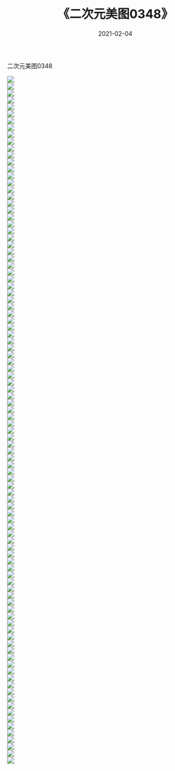 ﻿---
layout: post
title:  《二次元美图0348》
date:   2021-02-04
img: http://imgx.orgx.ga/二次元/2021/二次元美图0348/000.jpg
categories: [美女, 清纯, 唯美]
---

二次元美图0348

 ![](http://imgx.orgx.ga/二次元/2021/二次元美图0348/001.jpg) <br>![](http://imgx.orgx.ga/二次元/2021/二次元美图0348/002.jpg) <br>![](http://imgx.orgx.ga/二次元/2021/二次元美图0348/003.jpg) <br>![](http://imgx.orgx.ga/二次元/2021/二次元美图0348/004.jpg) <br>![](http://imgx.orgx.ga/二次元/2021/二次元美图0348/005.jpg) <br>![](http://imgx.orgx.ga/二次元/2021/二次元美图0348/006.jpg) <br>![](http://imgx.orgx.ga/二次元/2021/二次元美图0348/007.jpg) <br>![](http://imgx.orgx.ga/二次元/2021/二次元美图0348/008.jpg) <br>![](http://imgx.orgx.ga/二次元/2021/二次元美图0348/009.jpg) <br>![](http://imgx.orgx.ga/二次元/2021/二次元美图0348/010.jpg) <br>![](http://imgx.orgx.ga/二次元/2021/二次元美图0348/011.jpg) <br>![](http://imgx.orgx.ga/二次元/2021/二次元美图0348/012.jpg) <br>![](http://imgx.orgx.ga/二次元/2021/二次元美图0348/013.jpg) <br>![](http://imgx.orgx.ga/二次元/2021/二次元美图0348/014.jpg) <br>![](http://imgx.orgx.ga/二次元/2021/二次元美图0348/015.jpg) <br>![](http://imgx.orgx.ga/二次元/2021/二次元美图0348/016.jpg) <br>![](http://imgx.orgx.ga/二次元/2021/二次元美图0348/017.jpg) <br>![](http://imgx.orgx.ga/二次元/2021/二次元美图0348/018.jpg) <br>![](http://imgx.orgx.ga/二次元/2021/二次元美图0348/019.jpg) <br>![](http://imgx.orgx.ga/二次元/2021/二次元美图0348/020.jpg) <br>![](http://imgx.orgx.ga/二次元/2021/二次元美图0348/021.jpg) <br>![](http://imgx.orgx.ga/二次元/2021/二次元美图0348/022.jpg) <br>![](http://imgx.orgx.ga/二次元/2021/二次元美图0348/023.jpg) <br>![](http://imgx.orgx.ga/二次元/2021/二次元美图0348/024.jpg) <br>![](http://imgx.orgx.ga/二次元/2021/二次元美图0348/025.jpg) <br>![](http://imgx.orgx.ga/二次元/2021/二次元美图0348/026.jpg) <br>![](http://imgx.orgx.ga/二次元/2021/二次元美图0348/027.jpg) <br>![](http://imgx.orgx.ga/二次元/2021/二次元美图0348/028.jpg) <br>![](http://imgx.orgx.ga/二次元/2021/二次元美图0348/029.jpg) <br>![](http://imgx.orgx.ga/二次元/2021/二次元美图0348/030.jpg) <br>![](http://imgx.orgx.ga/二次元/2021/二次元美图0348/031.jpg) <br>![](http://imgx.orgx.ga/二次元/2021/二次元美图0348/032.jpg) <br>![](http://imgx.orgx.ga/二次元/2021/二次元美图0348/033.jpg) <br>![](http://imgx.orgx.ga/二次元/2021/二次元美图0348/034.jpg) <br>![](http://imgx.orgx.ga/二次元/2021/二次元美图0348/035.jpg) <br>![](http://imgx.orgx.ga/二次元/2021/二次元美图0348/036.jpg) <br>![](http://imgx.orgx.ga/二次元/2021/二次元美图0348/037.jpg) <br>![](http://imgx.orgx.ga/二次元/2021/二次元美图0348/038.jpg) <br>![](http://imgx.orgx.ga/二次元/2021/二次元美图0348/039.jpg) <br>![](http://imgx.orgx.ga/二次元/2021/二次元美图0348/040.jpg) <br>![](http://imgx.orgx.ga/二次元/2021/二次元美图0348/041.jpg) <br>![](http://imgx.orgx.ga/二次元/2021/二次元美图0348/042.jpg) <br>![](http://imgx.orgx.ga/二次元/2021/二次元美图0348/043.jpg) <br>![](http://imgx.orgx.ga/二次元/2021/二次元美图0348/044.jpg) <br>![](http://imgx.orgx.ga/二次元/2021/二次元美图0348/045.jpg) <br>![](http://imgx.orgx.ga/二次元/2021/二次元美图0348/046.jpg) <br>![](http://imgx.orgx.ga/二次元/2021/二次元美图0348/047.jpg) <br>![](http://imgx.orgx.ga/二次元/2021/二次元美图0348/048.jpg) <br>![](http://imgx.orgx.ga/二次元/2021/二次元美图0348/049.jpg) <br>![](http://imgx.orgx.ga/二次元/2021/二次元美图0348/050.jpg) <br>![](http://imgx.orgx.ga/二次元/2021/二次元美图0348/051.jpg) <br>![](http://imgx.orgx.ga/二次元/2021/二次元美图0348/052.jpg) <br>![](http://imgx.orgx.ga/二次元/2021/二次元美图0348/053.jpg) <br>![](http://imgx.orgx.ga/二次元/2021/二次元美图0348/054.jpg) <br>![](http://imgx.orgx.ga/二次元/2021/二次元美图0348/055.jpg) <br>![](http://imgx.orgx.ga/二次元/2021/二次元美图0348/056.jpg) <br>![](http://imgx.orgx.ga/二次元/2021/二次元美图0348/057.jpg) <br>![](http://imgx.orgx.ga/二次元/2021/二次元美图0348/058.jpg) <br>![](http://imgx.orgx.ga/二次元/2021/二次元美图0348/059.jpg) <br>![](http://imgx.orgx.ga/二次元/2021/二次元美图0348/060.jpg) <br>![](http://imgx.orgx.ga/二次元/2021/二次元美图0348/061.jpg) <br>![](http://imgx.orgx.ga/二次元/2021/二次元美图0348/062.jpg) <br>![](http://imgx.orgx.ga/二次元/2021/二次元美图0348/063.jpg) <br>![](http://imgx.orgx.ga/二次元/2021/二次元美图0348/064.jpg) <br>![](http://imgx.orgx.ga/二次元/2021/二次元美图0348/065.jpg) <br>![](http://imgx.orgx.ga/二次元/2021/二次元美图0348/066.jpg) <br>![](http://imgx.orgx.ga/二次元/2021/二次元美图0348/067.jpg) <br>![](http://imgx.orgx.ga/二次元/2021/二次元美图0348/068.jpg) <br>![](http://imgx.orgx.ga/二次元/2021/二次元美图0348/069.jpg) <br>![](http://imgx.orgx.ga/二次元/2021/二次元美图0348/070.jpg) <br>![](http://imgx.orgx.ga/二次元/2021/二次元美图0348/071.jpg) <br>![](http://imgx.orgx.ga/二次元/2021/二次元美图0348/072.jpg) <br>![](http://imgx.orgx.ga/二次元/2021/二次元美图0348/073.jpg) <br>![](http://imgx.orgx.ga/二次元/2021/二次元美图0348/074.jpg) <br>![](http://imgx.orgx.ga/二次元/2021/二次元美图0348/075.jpg) <br>![](http://imgx.orgx.ga/二次元/2021/二次元美图0348/076.jpg) <br>![](http://imgx.orgx.ga/二次元/2021/二次元美图0348/077.jpg) <br>![](http://imgx.orgx.ga/二次元/2021/二次元美图0348/078.jpg) <br>![](http://imgx.orgx.ga/二次元/2021/二次元美图0348/079.jpg) <br>![](http://imgx.orgx.ga/二次元/2021/二次元美图0348/080.jpg) <br>![](http://imgx.orgx.ga/二次元/2021/二次元美图0348/081.jpg) <br>![](http://imgx.orgx.ga/二次元/2021/二次元美图0348/082.jpg) <br>![](http://imgx.orgx.ga/二次元/2021/二次元美图0348/083.jpg) <br>![](http://imgx.orgx.ga/二次元/2021/二次元美图0348/084.jpg) <br>![](http://imgx.orgx.ga/二次元/2021/二次元美图0348/085.jpg) <br>![](http://imgx.orgx.ga/二次元/2021/二次元美图0348/086.jpg) <br>![](http://imgx.orgx.ga/二次元/2021/二次元美图0348/087.jpg) <br>![](http://imgx.orgx.ga/二次元/2021/二次元美图0348/088.jpg) <br>![](http://imgx.orgx.ga/二次元/2021/二次元美图0348/089.jpg) <br>![](http://imgx.orgx.ga/二次元/2021/二次元美图0348/090.jpg) <br>![](http://imgx.orgx.ga/二次元/2021/二次元美图0348/091.jpg) <br>![](http://imgx.orgx.ga/二次元/2021/二次元美图0348/092.jpg) <br>![](http://imgx.orgx.ga/二次元/2021/二次元美图0348/093.jpg) <br>![](http://imgx.orgx.ga/二次元/2021/二次元美图0348/094.jpg) <br>![](http://imgx.orgx.ga/二次元/2021/二次元美图0348/095.jpg) <br>![](http://imgx.orgx.ga/二次元/2021/二次元美图0348/096.jpg) <br>![](http://imgx.orgx.ga/二次元/2021/二次元美图0348/097.jpg) <br>![](http://imgx.orgx.ga/二次元/2021/二次元美图0348/098.jpg) <br>![](http://imgx.orgx.ga/二次元/2021/二次元美图0348/099.jpg) <br>![](http://imgx.orgx.ga/二次元/2021/二次元美图0348/100.jpg) <br>